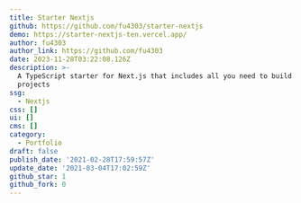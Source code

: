 ```yaml
---
title: Starter Nextjs
github: https://github.com/fu4303/starter-nextjs
demo: https://starter-nextjs-ten.vercel.app/
author: fu4303
author_link: https://github.com/fu4303
date: 2023-11-28T03:22:08.126Z
description: >-
  A TypeScript starter for Next.js that includes all you need to build amazing
  projects
ssg:
  - Nextjs
css: []
ui: []
cms: []
category:
  - Portfolio
draft: false
publish_date: '2021-02-28T17:59:57Z'
update_date: '2021-03-04T17:02:59Z'
github_star: 1
github_fork: 0
---
```

